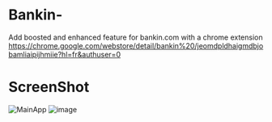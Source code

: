 # Bankin-
  Add boosted and enhanced feature for bankin.com with a chrome extension 
  https://chrome.google.com/webstore/detail/bankin%20/jeomdpldhaigmdbjobamliaipijhmiie?hl=fr&authuser=0

# ScreenShot
![MainApp](https://user-images.githubusercontent.com/19363319/224202030-d1869ee6-3eb6-47eb-9a16-8c86dc61b667.png)
![image](https://user-images.githubusercontent.com/19363319/222931738-84d780c3-3cbd-4eda-9b71-41a123b8ae85.png)
